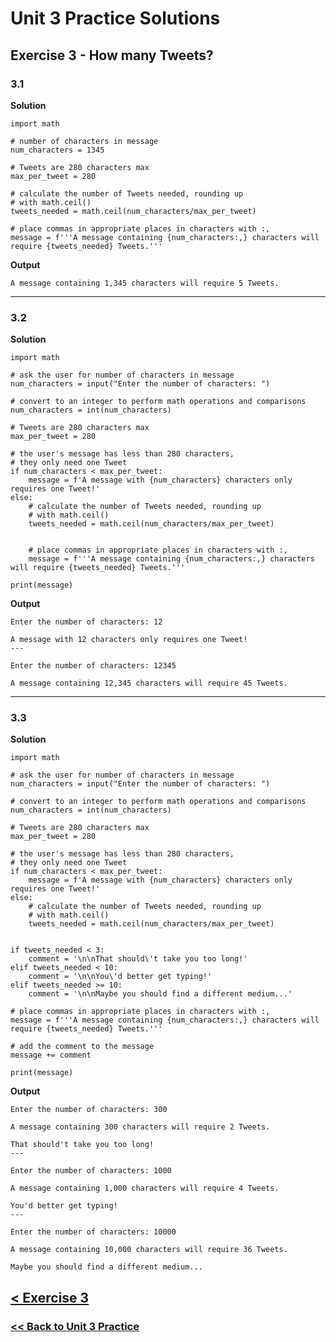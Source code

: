 # Unit 3 Practice Solutions

## Exercise 3 - How many Tweets?

### **3.1**

**Solution**

    import math

    # number of characters in message
    num_characters = 1345

    # Tweets are 280 characters max
    max_per_tweet = 280

    # calculate the number of Tweets needed, rounding up
    # with math.ceil()
    tweets_needed = math.ceil(num_characters/max_per_tweet)

    # place commas in appropriate places in characters with :,
    message = f'''A message containing {num_characters:,} characters will require {tweets_needed} Tweets.'''

**Output**

    A message containing 1,345 characters will require 5 Tweets.

---

### **3.2**

**Solution**

    import math

    # ask the user for number of characters in message
    num_characters = input("Enter the number of characters: ")

    # convert to an integer to perform math operations and comparisons
    num_characters = int(num_characters)

    # Tweets are 280 characters max
    max_per_tweet = 280

    # the user's message has less than 280 characters,
    # they only need one Tweet
    if num_characters < max_per_tweet:
        message = f'A message with {num_characters} characters only requires one Tweet!'
    else:
        # calculate the number of Tweets needed, rounding up
        # with math.ceil()
        tweets_needed = math.ceil(num_characters/max_per_tweet)


        # place commas in appropriate places in characters with :,
        message = f'''A message containing {num_characters:,} characters will require {tweets_needed} Tweets.'''

    print(message)

**Output**

    Enter the number of characters: 12

    A message with 12 characters only requires one Tweet!
    ---

    Enter the number of characters: 12345

    A message containing 12,345 characters will require 45 Tweets.

---

### **3.3**

**Solution**

    import math

    # ask the user for number of characters in message
    num_characters = input("Enter the number of characters: ")

    # convert to an integer to perform math operations and comparisons
    num_characters = int(num_characters)

    # Tweets are 280 characters max
    max_per_tweet = 280

    # the user's message has less than 280 characters,
    # they only need one Tweet
    if num_characters < max_per_tweet:
        message = f'A message with {num_characters} characters only requires one Tweet!'
    else:
        # calculate the number of Tweets needed, rounding up
        # with math.ceil()
        tweets_needed = math.ceil(num_characters/max_per_tweet)


    if tweets_needed < 3:
        comment = '\n\nThat should\'t take you too long!'
    elif tweets_needed < 10:
        comment = '\n\nYou\'d better get typing!'
    elif tweets_needed >= 10:
        comment = '\n\nMaybe you should find a different medium...'

    # place commas in appropriate places in characters with :,
    message = f'''A message containing {num_characters:,} characters will require {tweets_needed} Tweets.'''

    # add the comment to the message
    message += comment

    print(message)

**Output**

    Enter the number of characters: 300

    A message containing 300 characters will require 2 Tweets.

    That should't take you too long!
    ---

    Enter the number of characters: 1000

    A message containing 1,000 characters will require 4 Tweets.

    You'd better get typing!
    ---

    Enter the number of characters: 10000

    A message containing 10,000 characters will require 36 Tweets.

    Maybe you should find a different medium...

## [< Exercise 3](../exercise_3.md)

### [<< Back to Unit 3 Practice](/practice/unit_3/)
